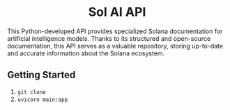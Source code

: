 <div align="center">
  <h1>Sol AI API</h1>
</div>

This Python-developed API provides specialized Solana documentation for artificial intelligence models. Thanks to its structured and open-source documentation, this API serves as a valuable repository, storing up-to-date and accurate information about the Solana ecosystem.

## Getting Started

1. `git clone`
2. `uvicorn main:app`